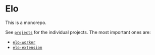 # Elo

This is a monorepo.

See [`projects`](./projects) for the individual projects. The most important
ones are:
- [`elo-worker`](./projects/elo-worker)
- [`elo-extension`](./projects/elo-extension)
